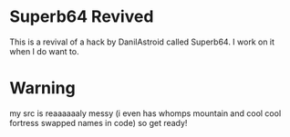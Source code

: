 # Superb64 Revived
This is a revival of a hack by DanilAstroid called Superb64. I work on it when I do want to.
# Warning
my src is reaaaaaaly messy (i even has whomps mountain and cool cool fortress swapped names in code) so get ready!
